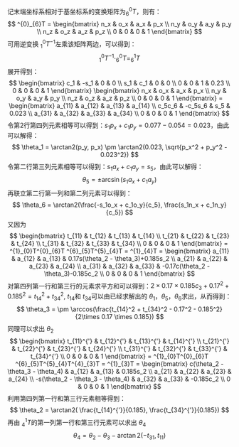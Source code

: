 记末端坐标系相对于基坐标系的变换矩阵为$^{0}_{6}T$，则有：
$$
 ^{0}_{6}T = \begin{bmatrix}
    n_x & o_x & a_x & p_x \\
    n_y & o_y & a_y & p_y \\
    n_z & o_z & a_z & p_z \\
    0 & 0 & 0 & 1
 \end{bmatrix}
$$
可用逆变换 $^{0}_{1}T^{-1}$左乘该矩阵两边，可以得到：
$$
    ^{0}_{1}T^{-1} \cdot ^{0}_{6}T = ^{1}_{6}T
$$
展开得到：
$$
    \begin{bmatrix}
        c_1 & -s_1 & 0 & 0 \\
        s_1 & c_1 & 0 & 0 \\
        0 & 0 & 1 & 0.23 \\
        0 & 0 & 0 & 1
    \end{bmatrix}
    \begin{bmatrix}
    n_x & o_x & a_x & p_x \\
    n_y & o_y & a_y & p_y \\
    n_z & o_z & a_z & p_z \\
    0 & 0 & 0 & 1
 \end{bmatrix} = \begin{bmatrix}
    a_{11} & a_{12} & a_{13} & a_{14} \\
    c_5c_6 & -c_5s_6 & s_5 & 0.023 \\
    a_{31} & a_{32} & a_{33} & a_{34} \\
    0 & 0 & 0 & 1
 \end{bmatrix}
$$
令第2行第四列元素相等可以得到：$s_1p_x + c_1p_y = 0.077- 0.054 = 0.023$，由此可以解得：
$$
   \theta_1 = \arctan2(p_y, p_x) \pm  \arctan2(0.023, \sqrt{p_x^2 + p_y^2 - 0.023^2})
$$
令第二行第三列元素相等可以得到：$s_1a_x + c_1a_y = s_5$，由此可以解得：
$$
    \theta_5 = \pm \arcsin(s_1a_x + c_1a_y)
$$
再联立第二行第一列和第二列元素可以得到：
$$
    \theta_6 = \arctan2(\frac{-s_1o_x + c_1o_y}{c_5}, \frac{s_1n_x + c_1n_y}{c_5})
$$
又因为
$$
    \begin{bmatrix}
      t_{11} & t_{12} & t_{13} & t_{14} \\
        t_{21} & t_{22} & t_{23} & t_{24} \\
        t_{31} & t_{32} & t_{33} & t_{34} \\
        0 & 0 & 0 & 1        
    \end{bmatrix} = 
    ^{1}_{0}T^{0}_{6}T ^{6}_{5}T^{5}_{4}T  =   ^{1}_{4}T = \begin{bmatrix}
    a_{11} & a_{12} & a_{13} & 0.17s(\theta_2 - \theta_3)+0.185s_2 \\
    a_{21} & a_{22} & a_{23} & a_{24} \\
    a_{31} & a_{32} & a_{33} & -0.17c(\theta_2 - \theta_3)-0.185c_2 \\
    0 & 0 & 0 & 1
    \end{bmatrix}
$$
对第四列第一行和第三行的元素求平方和可以得到：$2\times 0.17 \times 0.185 c_3  + 0.17^2 + 0.185^2  = t_{14}^2 + t_{34}^2$, $t_{14}$和 $t_{34}$可以由已经求解出的 $\theta_1， \theta_5， \theta_6$求出，从而得到：
$$
    \theta_3 = \pm \arccos(\frac{t_{14}^2 + t_{34}^2 - 0.17^2 - 0.185^2}{2\times 0.17 \times 0.185})
$$
同理可以求出 $\theta_2$
$$
    \begin{bmatrix}
    t_{11}^{'} & t_{12}^{'} & t_{13}^{'} & t_{14}^{'} \\
    t_{21}^{'} & t_{22}^{'} & t_{23}^{'} & t_{24}^{'} \\
    t_{31}^{'} & t_{32}^{'} & t_{33}^{'} & t_{34}^{'} \\
    0 & 0 & 0 & 1       
    \end{bmatrix} = 
    ^{1}_{0}T^{0}_{6}T ^{6}_{5}T^{5}_{4}T^{4}_{3}T  =   ^{1}_{3}T = \begin{bmatrix}
    c(\theta_2 - \theta_3 - \theta_4) & a_{12} & a_{13} & 0.185s_2 \\
    a_{21} & a_{22} & a_{23} & a_{24} \\
    -s(\theta_2 - \theta_3 - \theta_4) & a_{32} & a_{33} & -0.185c_2 \\
    0 & 0 & 0 & 1
    \end{bmatrix}
$$
利用第四列第一行和第三行元素相等得到：
$$
     \theta_2 = \arctan2( \frac{t_{14}^{'}}{0.185}, \frac{t_{34}^{'}}{0.185})
$$
再由 $^{1}_{4}T$的第一列第一行和第三行元素可以求出 $\theta_4$
$$
    \theta_4 = \theta_2 - \theta_3 - \arctan2(-t_{31}, t_{11}) 
$$






